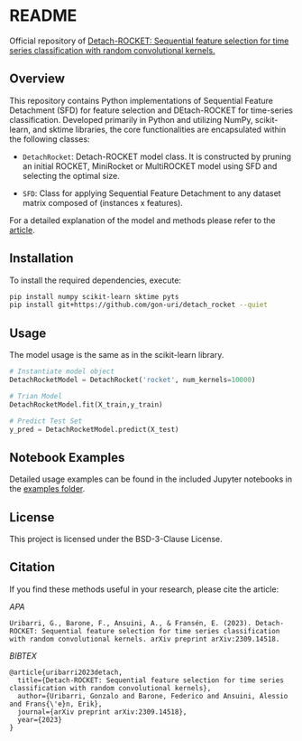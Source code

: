 # README

Official repository of [Detach-ROCKET: Sequential feature selection for time series classification with random convolutional kernels.](https://arxiv.org/abs/2309.14518)

## Overview

This repository contains Python implementations of Sequential Feature Detachment (SFD) for feature selection and DEtach-ROCKET for time-series classification. Developed primarily in Python and utilizing NumPy, scikit-learn, and sktime libraries, the core functionalities are encapsulated within the following classes:

- `DetachRocket`: Detach-ROCKET model class. It is constructed by pruning an initial ROCKET, MiniRocket or MultiROCKET model using SFD and selecting the optimal size.
  
- `SFD`: Class for applying Sequential Feature Detachment to any dataset matrix composed of (instances x features).

For a detailed explanation of the model and methods please refer to the [article](https://arxiv.org/abs/2309.14518).

## Installation

To install the required dependencies, execute:

```bash
pip install numpy scikit-learn sktime pyts
pip install git+https://github.com/gon-uri/detach_rocket --quiet
```

## Usage
The model usage is the same as in the scikit-learn library. 

```python
# Instantiate model object
DetachRocketModel = DetachRocket('rocket', num_kernels=10000)

# Trian Model
DetachRocketModel.fit(X_train,y_train)

# Predict Test Set
y_pred = DetachRocketModel.predict(X_test)
```

## Notebook Examples

Detailed usage examples can be found in the included Jupyter notebooks in the [examples folder](/examples).

## License

This project is licensed under the BSD-3-Clause License.

## Citation

If you find these methods useful in your research, please cite the article:

*APA*
```
Uribarri, G., Barone, F., Ansuini, A., & Fransén, E. (2023). Detach-ROCKET: Sequential feature selection for time series classification with random convolutional kernels. arXiv preprint arXiv:2309.14518.
```

*BIBTEX*
```
@article{uribarri2023detach,
  title={Detach-ROCKET: Sequential feature selection for time series classification with random convolutional kernels},
  author={Uribarri, Gonzalo and Barone, Federico and Ansuini, Alessio and Frans{\'e}n, Erik},
  journal={arXiv preprint arXiv:2309.14518},
  year={2023}
}
```
